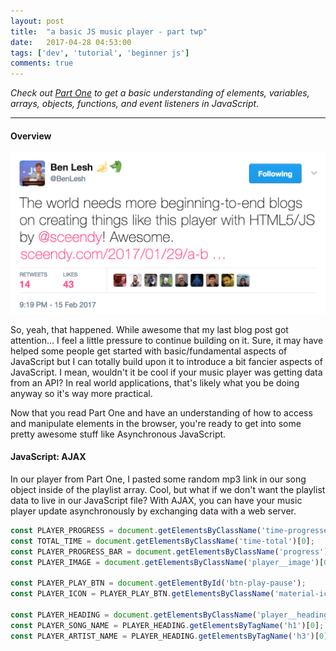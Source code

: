 ```yaml
---
layout: post
title:  "a basic JS music player - part twp"
date:   2017-04-28 04:53:00
tags: ['dev', 'tutorial', 'beginner js']
comments: true
---
```


<em>Check out <a href="/2017/01/29/a-basic-js-music-player.html">Part One</a> to get a basic understanding of elements, variables, arrays, objects, functions, and event listeners in JavaScript. </em>

<hr/>

<h4>Overview</h4>

<img src="/assets/blog-tweet.png" class="img--responsive"/>

<p>So, yeah, that happened. While awesome that my last blog post got attention... I feel a little pressure to continue building on it. Sure, it may have helped some people get started with basic/fundamental aspects of JavaScript but I can totally build upon it to introduce a bit fancier aspects of JavaScript. I mean, wouldn't it be cool if your music player was getting data from an API? In real world applications, that's likely what you be doing anyway so it's way more practical. </p>

<p>Now that you read Part One and have an understanding of how to access and manipulate elements in the browser, you're ready to get into some pretty awesome stuff like Asynchronous JavaScript. </p>

<h4>JavaScript: AJAX</h4>

<p>In our player from Part One, I pasted some random mp3 link in our song object inside of the playlist array. Cool, but what if we don't want the playlist data to live in our JavaScript file? With AJAX, you can have your music player update asynchronously by exchanging data with a web server. </p>

```javascript
const PLAYER_PROGRESS = document.getElementsByClassName('time-progressed')[0];
const TOTAL_TIME = document.getElementsByClassName('time-total')[0];
const PLAYER_PROGRESS_BAR = document.getElementsByClassName('progress')[0];
const PLAYER_IMAGE = document.getElementsByClassName('player__image')[0];

const PLAYER_PLAY_BTN = document.getElementById('btn-play-pause');
const PLAYER_ICON = PLAYER_PLAY_BTN.getElementsByClassName('material-icons')[0];

const PLAYER_HEADING = document.getElementsByClassName('player__heading')[0];
const PLAYER_SONG_NAME = PLAYER_HEADING.getElementsByTagName('h1')[0];
const PLAYER_ARTIST_NAME = PLAYER_HEADING.getElementsByTagName('h3')[0];
```
